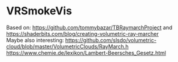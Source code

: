 # VRSmokeVis

Based on: https://github.com/tommybazar/TBRaymarchProject and https://shaderbits.com/blog/creating-volumetric-ray-marcher  
Maybe also interesting: https://github.com/slsdo/volumetric-cloud/blob/master/VolumetricClouds/RayMarch.h  
https://www.chemie.de/lexikon/Lambert-Beersches_Gesetz.html
